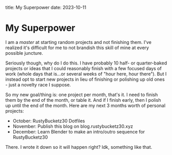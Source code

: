 title: My Superpower
date: 2023-10-11

# My Superpower

I am a _master_ at starting random projects and not finishing them. I've realized it's difficult for me to not brandish this skill of mine at every possible juncture.

Seriously though, why do I do this. I have probably 10 half- or quarter-baked projects or ideas that I could reasonably finish with a few focused days of work (whole days that is...or several weeks of "hour here, hour there"). But I instead opt to start new projects in lieu of finishing or polishing up old ones - just a novelty race I suppose. 

So my new goal/thing is: one project per month, that's it. I need to finish them by the end of the month, or table it. And if I finish early, then I polish up until the end of the month. Here are my next 3 months worth of personal projects:
 - October: RustyBucketz30 Dotfiles
 - November: Publish this blog on blog.rustybucketz30.xyz
 - December: Learn Blender to make an intro/outro sequence for RustyBucketz30

There. I wrote it down so it will happen right? Idk, something like that. 


